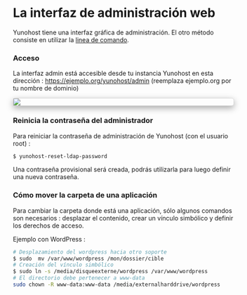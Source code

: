 # La interfaz de administración web

Yunohost tiene una interfaz gráfica de administración. El otro método consiste en utilizar la [linea de comando](/commandline_es).

### Acceso

La interfaz admin está accesible desde tu instancia Yunohost en esta dirección : https://ejemplo.org/yunohost/admin (reemplaza ejemplo.org por tu nombre de dominio)

<div class="text-center" style="max-width:100%;border-radius: 5px;border: 1px solid rgba(0,0,0,0.15);box-shadow: 0 5px 15px rgba(0,0,0,0.35);">
<img src="/images/manage.png" style="max-width:100%;">
</div>


### Reinicia la contraseña del administrador

Para reiniciar la contraseña de administración de Yunohost (con el usuario root) :

```bash
$ yunohost-reset-ldap-password
```

Una contraseña provisional será creada, podrás utilizarla para luego definir una nueva contraseña.


### Cómo mover la carpeta de una aplicación 

Para cambiar la carpeta donde está una aplicación, sólo algunos comandos son necesarios : desplazar el contenido, crear un vínculo simbólico y definir los derechos de acceso.

Ejemplo con WordPress :
```bash
# Desplazamiento del wordpress hacia otro soporte
$ sudo  mv /var/www/wordpress /mon/dossier/cible
# Creación del vínculo simbólico 
$ sudo ln -s /media/disqueexterne/wordpress /var/www/wordpress
# El directorio debe pertenecer a www-data
sudo chown -R www-data:www-data /media/externalharddrive/wordpress
```

